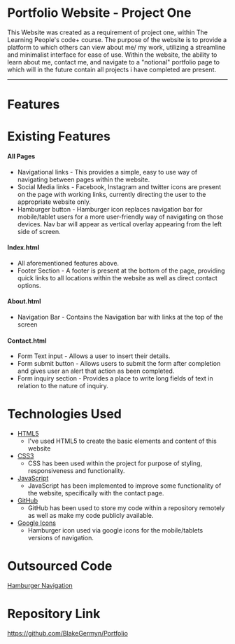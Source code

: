 # Portfolio Website - Project One
This Website was created as a requirement of project one, within The Learning People's code+ course.
The purpose of the website is to provide a platform to which others can view about me/ my work, utilizing a streamline and minimalist interface for ease of use. Within the website, the ability to learn about me, contact me, and navigate to a "notional" portfolio page to which will in the future contain all projects i have completed are present.
_____
# Features
# Existing Features
#### All Pages
- Navigational links - This provides a simple, easy to use way of navigating between pages within the website.
- Social Media links - Facebook, Instagram and twitter icons are present on the page with working links, currently directing the user to the appropriate website only.
- Hamburger button - Hamburger icon replaces navigation bar for mobile/tablet users for a more user-friendly way of navigating on those devices. Nav bar will appear as vertical overlay appearing from the left side of screen.

#### Index.html
- All aforementioned features above.
- Footer Section - A footer is present at the bottom of the page, providing quick links to all locations within the website as well as direct contact options.

#### About.html
- Navigation Bar - Contains the Navigation bar with links at the top of the screen

#### Contact.html
- Form Text input - Allows a user to insert their details.
- Form submit button - Allows users to submit the form after completion and gives user an alert that action as been completed. 
- Form inquiry section - Provides a place to write long fields of text in relation to the nature of inquiry.

# Technologies Used 
* [HTML5](https://en.wikipedia.org/wiki/HTML5)
  * I've used HTML5 to create the basic elements and content of this website
* [CSS3](https://en.wikipedia.org/wiki/CSS)
  * CSS has been used within the project for purpose of styling, responsiveness and functionality.
* [JavaScript](https://en.wikipedia.org/wiki/JavaScript)
  * JavaScript has been implemented to improve some functionality of the website, specifically with the contact page. 
* [GitHub](https://github.com/BlakeGermyn/Portfolio)
  * GitHub has been used to store my code within a repository remotely as well as make my code publicly available.
* [Google Icons](https://fonts.google.com/icons)
  * Hamburger icon used via google icons for the mobile/tablets versions of navigation.
  
# Outsourced Code 

[Hamburger Navigation](https://alvarotrigo.com/blog/hamburger-menu-css)

# Repository Link
https://github.com/BlakeGermyn/Portfolio
